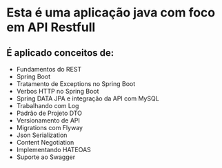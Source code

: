 # Esta é uma aplicação java com foco em API Restfull 
## É aplicado conceitos de:
- Fundamentos do REST
- Spring Boot 
- Tratamento de Exceptions no Spring Boot
- Verbos HTTP no Spring Boot
- Spring DATA JPA e integração da API com MySQL
- Trabalhando com Log
- Padrão de Projeto DTO
- Versionamento de API
- Migrations com Flyway
- Json Serialization
- Content Negotiation
- Implementando HATEOAS
- Suporte ao Swagger